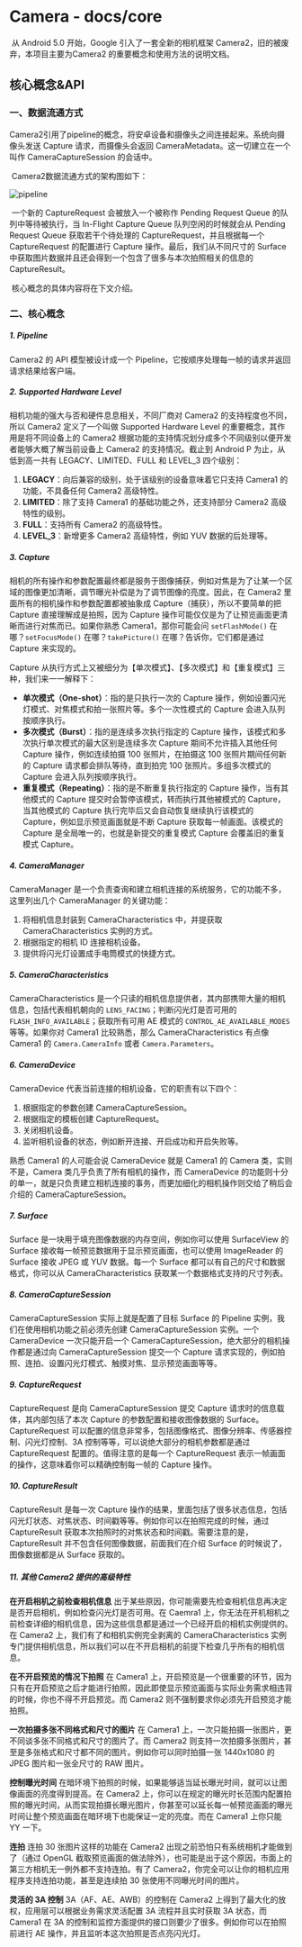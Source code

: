 # Camera - docs/core 

​	从 Android 5.0 开始，Google 引入了一套全新的相机框架 Camera2，旧的被废弃，本项目主要为Camera2 的重要概念和使用方法的说明文档。

## 核心概念&API

### 一、数据流通方式

​	Camera2引用了pipeline的概念，将安卓设备和摄像头之间连接起来。系统向摄像头发送 Capture 请求，而摄像头会返回 CameraMetadata。这一切建立在一个叫作 CameraCaptureSession 的会话中。

​	Camera2数据流通方式的架构图如下：

![pipeline](../assets/pipeline.png )

​	一个新的 CaptureRequest 会被放入一个被称作 Pending Request Queue 的队列中等待被执行，当 In-Flight Capture Queue 队列空闲的时候就会从 Pending Request Queue 获取若干个待处理的 CaptureRequest，并且根据每一个 CaptureRequest 的配置进行 Capture 操作。最后，我们从不同尺寸的 Surface 中获取图片数据并且还会得到一个包含了很多与本次拍照相关的信息的 CaptureResult。

​	核心概念的具体内容将在下文介绍。

### 二、核心概念

##### 1. Pipeline

Camera2 的 API 模型被设计成一个 Pipeline，它按顺序处理每一帧的请求并返回请求结果给客户端。 

##### 2. Supported Hardware Level

相机功能的强大与否和硬件息息相关，不同厂商对 Camera2 的支持程度也不同，所以 Camera2 定义了一个叫做 Supported Hardware Level 的重要概念，其作用是将不同设备上的 Camera2 根据功能的支持情况划分成多个不同级别以便开发者能够大概了解当前设备上 Camera2 的支持情况。截止到 Android P 为止，从低到高一共有 LEGACY、LIMITED、FULL 和 LEVEL_3 四个级别：

1.  **LEGACY**：向后兼容的级别，处于该级别的设备意味着它只支持 Camera1 的功能，不具备任何 Camera2 高级特性。
2.  **LIMITED**：除了支持 Camera1 的基础功能之外，还支持部分 Camera2 高级特性的级别。
3.  **FULL**：支持所有 Camera2 的高级特性。
4.  **LEVEL_3**：新增更多 Camera2 高级特性，例如 YUV 数据的后处理等。

##### 3. Capture

相机的所有操作和参数配置最终都是服务于图像捕获，例如对焦是为了让某一个区域的图像更加清晰，调节曝光补偿是为了调节图像的亮度。因此，在 Camera2 里面所有的相机操作和参数配置都被抽象成 Capture（捕获），所以不要简单的把 Capture 直接理解成是拍照，因为 Capture 操作可能仅仅是为了让预览画面更清晰而进行对焦而已。如果你熟悉 Camera1，那你可能会问 `setFlashMode()` 在哪？`setFocusMode()` 在哪？`takePicture()` 在哪？告诉你，它们都是通过 Capture 来实现的。

Capture 从执行方式上又被细分为【单次模式】、【多次模式】和【重复模式】三种，我们来一一解释下：

- **单次模式（One-shot）**：指的是只执行一次的 Capture 操作，例如设置闪光灯模式、对焦模式和拍一张照片等。多个一次性模式的 Capture 会进入队列按顺序执行。
- **多次模式（Burst）**：指的是连续多次执行指定的 Capture 操作，该模式和多次执行单次模式的最大区别是连续多次 Capture 期间不允许插入其他任何 Capture 操作，例如连续拍摄 100 张照片，在拍摄这 100 张照片期间任何新的 Capture 请求都会排队等待，直到拍完 100 张照片。多组多次模式的 Capture 会进入队列按顺序执行。
- **重复模式（Repeating）**：指的是不断重复执行指定的 Capture 操作，当有其他模式的 Capture 提交时会暂停该模式，转而执行其他被模式的 Capture，当其他模式的 Capture 执行完毕后又会自动恢复继续执行该模式的 Capture，例如显示预览画面就是不断 Capture 获取每一帧画面。该模式的 Capture 是全局唯一的，也就是新提交的重复模式 Capture 会覆盖旧的重复模式 Capture。

##### 4. CameraManager

CameraManager 是一个负责查询和建立相机连接的系统服务，它的功能不多，这里列出几个 CameraManager 的关键功能：

1. 将相机信息封装到 CameraCharacteristics 中，并提获取 CameraCharacteristics 实例的方式。
2. 根据指定的相机 ID 连接相机设备。
3. 提供将闪光灯设置成手电筒模式的快捷方式。

##### 5. CameraCharacteristics

CameraCharacteristics 是一个只读的相机信息提供者，其内部携带大量的相机信息，包括代表相机朝向的 `LENS_FACING`；判断闪光灯是否可用的 `FLASH_INFO_AVAILABLE`；获取所有可用 AE 模式的 `CONTROL_AE_AVAILABLE_MODES` 等等。如果你对 Camera1 比较熟悉，那么 CameraCharacteristics 有点像 Camera1 的 `Camera.CameraInfo` 或者 `Camera.Parameters`。

##### 6. CameraDevice

CameraDevice 代表当前连接的相机设备，它的职责有以下四个：

1. 根据指定的参数创建 CameraCaptureSession。
2. 根据指定的模板创建 CaptureRequest。
3. 关闭相机设备。
4. 监听相机设备的状态，例如断开连接、开启成功和开启失败等。

熟悉 Camera1 的人可能会说 CameraDevice 就是 Camera1 的 Camera 类，实则不是，Camera 类几乎负责了所有相机的操作，而 CameraDevice 的功能则十分的单一，就是只负责建立相机连接的事务，而更加细化的相机操作则交给了稍后会介绍的 CameraCaptureSession。

##### 7. Surface

Surface 是一块用于填充图像数据的内存空间，例如你可以使用 SurfaceView 的 Surface 接收每一帧预览数据用于显示预览画面，也可以使用 ImageReader 的 Surface 接收 JPEG 或 YUV 数据。每一个 Surface 都可以有自己的尺寸和数据格式，你可以从 CameraCharacteristics 获取某一个数据格式支持的尺寸列表。

##### 8. CameraCaptureSession

CameraCaptureSession 实际上就是配置了目标 Surface 的 Pipeline 实例，我们在使用相机功能之前必须先创建 CameraCaptureSession 实例。一个 CameraDevice 一次只能开启一个 CameraCaptureSession，绝大部分的相机操作都是通过向 CameraCaptureSession 提交一个 Capture 请求实现的，例如拍照、连拍、设置闪光灯模式、触摸对焦、显示预览画面等等。

##### 9. CaptureRequest

CaptureRequest 是向 CameraCaptureSession 提交 Capture 请求时的信息载体，其内部包括了本次 Capture 的参数配置和接收图像数据的 Surface。CaptureRequest 可以配置的信息非常多，包括图像格式、图像分辨率、传感器控制、闪光灯控制、3A 控制等等，可以说绝大部分的相机参数都是通过 CaptureRequest 配置的。值得注意的是每一个 CaptureRequest 表示一帧画面的操作，这意味着你可以精确控制每一帧的 Capture 操作。

##### 10. CaptureResult

CaptureResult 是每一次 Capture 操作的结果，里面包括了很多状态信息，包括闪光灯状态、对焦状态、时间戳等等。例如你可以在拍照完成的时候，通过 CaptureResult 获取本次拍照时的对焦状态和时间戳。需要注意的是，CaptureResult 并不包含任何图像数据，前面我们在介绍 Surface 的时候说了，图像数据都是从 Surface 获取的。

##### 11. 其他 Camera2 提供的高级特性

**在开启相机之前检查相机信息**
 出于某些原因，你可能需要先检查相机信息再决定是否开启相机，例如检查闪光灯是否可用。在 Caemra1 上，你无法在开机相机之前检查详细的相机信息，因为这些信息都是通过一个已经开启的相机实例提供的。在 Camera2 上，我们有了和相机实例完全剥离的 CameraCharacteristics 实例专门提供相机信息，所以我们可以在不开启相机的前提下检查几乎所有的相机信息。

**在不开启预览的情况下拍照**
 在 Camera1 上，开启预览是一个很重要的环节，因为只有在开启预览之后才能进行拍照，因此即使显示预览画面与实际业务需求相违背的时候，你也不得不开启预览。而 Camera2 则不强制要求你必须先开启预览才能拍照。

**一次拍摄多张不同格式和尺寸的图片**
 在 Camera1 上，一次只能拍摄一张图片，更不同谈多张不同格式和尺寸的图片了。而 Camera2 则支持一次拍摄多张图片，甚至是多张格式和尺寸都不同的图片。例如你可以同时拍摄一张 1440x1080 的 JPEG 图片和一张全尺寸的 RAW 图片。

**控制曝光时间**
 在暗环境下拍照的时候，如果能够适当延长曝光时间，就可以让图像画面的亮度得到提高。在 Camera2 上，你可以在规定的曝光时长范围内配置拍照的曝光时间，从而实现拍摄长曝光图片，你甚至可以延长每一帧预览画面的曝光时间让整个预览画面在暗环境下也能保证一定的亮度。而在 Camera1 上你只能 YY 一下。

**连拍**
 连拍 30 张图片这样的功能在 Camera2 出现之前恐怕只有系统相机才能做到了（通过 OpenGL 截取预览画面的做法除外），也可能是出于这个原因，市面上的第三方相机无一例外都不支持连拍。有了 Camera2，你完全可以让你的相机应用程序支持连拍功能，甚至是连续拍 30 张使用不同曝光时间的图片。

**灵活的 3A 控制**
 3A（AF、AE、AWB）的控制在 Camera2 上得到了最大化的放权，应用层可以根据业务需求灵活配置 3A 流程并且实时获取 3A 状态，而 Camera1 在 3A 的控制和监控方面提供的接口则要少了很多。例如你可以在拍照前进行 AE 操作，并且监听本这次拍照是否点亮闪光灯。